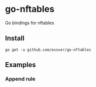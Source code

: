 # go-nftables

Go bindings for nftables

## Install

```shell
go get -u github.com/exsver/go-nftables
```

## Examples

### Append rule

```go

```
